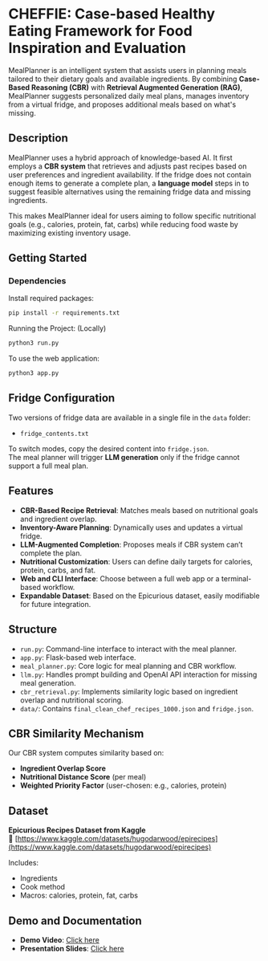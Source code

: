 # CHEFFIE: Case-based Healthy Eating Framework for Food Inspiration and Evaluation

MealPlanner is an intelligent system that assists users in planning meals tailored to their dietary goals and available ingredients. By combining **Case-Based Reasoning (CBR)** with **Retrieval Augmented Generation (RAG)**, MealPlanner suggests personalized daily meal plans, manages inventory from a virtual fridge, and proposes additional meals based on what's missing.


## Description

MealPlanner uses a hybrid approach of knowledge-based AI. It first employs a **CBR system** that retrieves and adjusts past recipes based on user preferences and ingredient availability. If the fridge does not contain enough items to generate a complete plan, a **language model** steps in to suggest feasible alternatives using the remaining fridge data and missing ingredients.

This makes MealPlanner ideal for users aiming to follow specific nutritional goals (e.g., calories, protein, fat, carbs) while reducing food waste by maximizing existing inventory usage.


## Getting Started

### Dependencies

Install required packages:

```bash
pip install -r requirements.txt
```

Running the Project: (Locally)

```bash
python3 run.py
```

To use the web application:

```bash
python3 app.py
```

## Fridge Configuration

Two versions of fridge data are available in a single file in the `data` folder:

- `fridge_contents.txt`

To switch modes, copy the desired content into `fridge.json`.  
The meal planner will trigger **LLM generation** only if the fridge cannot support a full meal plan.


## Features

- **CBR-Based Recipe Retrieval**: Matches meals based on nutritional goals and ingredient overlap.
- **Inventory-Aware Planning**: Dynamically uses and updates a virtual fridge.
- **LLM-Augmented Completion**: Proposes meals if CBR system can’t complete the plan.
- **Nutritional Customization**: Users can define daily targets for calories, protein, carbs, and fat.
- **Web and CLI Interface**: Choose between a full web app or a terminal-based workflow.
- **Expandable Dataset**: Based on the Epicurious dataset, easily modifiable for future integration.


## Structure

- `run.py`: Command-line interface to interact with the meal planner.
- `app.py`: Flask-based web interface.
- `meal_planner.py`: Core logic for meal planning and CBR workflow.
- `llm.py`: Handles prompt building and OpenAI API interaction for missing meal generation.
- `cbr_retrieval.py`: Implements similarity logic based on ingredient overlap and nutritional scoring.
- `data/`: Contains `final_clean_chef_recipes_1000.json` and `fridge.json`.


## CBR Similarity Mechanism

Our CBR system computes similarity based on:

- **Ingredient Overlap Score**
- **Nutritional Distance Score** (per meal)
- **Weighted Priority Factor** (user-chosen: e.g., calories, protein)


## Dataset

**Epicurious Recipes Dataset from Kaggle**  
🔗 [https://www.kaggle.com/datasets/hugodarwood/epirecipes](https://www.kaggle.com/datasets/hugodarwood/epirecipes)

Includes:
- Ingredients
- Cook method
- Macros: calories, protein, fat, carbs


## Demo and Documentation

- **Demo Video**: [Click here](https://drive.google.com/file/d/1Acmx_ON8sGzilV3mxxIvBzyuEIgFigeJ/view?usp=sharing)
- **Presentation Slides**: [Click here](https://docs.google.com/presentation/d/1ZhnyHg9e4dXaVpO7WTLs-NFzUPl71Nl-tLwQyo2i_8o/edit?usp=sharing)
